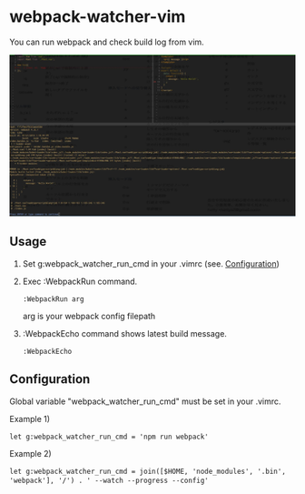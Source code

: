 # webpack-watcher-vim
You can run webpack and check build log from vim.

![screenshot1](https://github.com/ta-daiki/webpack-watcher-vim/blob/master/doc/webpack-watcher-screenshot.jpg?raw=true)

## Usage
1. Set g:webpack_watcher_run_cmd in your .vimrc (see. [Configuration](#configuration))

2. Exec :WebpackRun command.
    ```
    :WebpackRun arg
    ```
    arg is your webpack config filepath

3. :WebpackEcho command shows latest build message.
    ```
    :WebpackEcho
    ```

## Configuration
Global variable "webpack_watcher_run_cmd" must be set in your .vimrc.

Example 1)
```
let g:webpack_watcher_run_cmd = 'npm run webpack'
```

Example 2)
```
let g:webpack_watcher_run_cmd = join([$HOME, 'node_modules', '.bin', 'webpack'], '/') . ' --watch --progress --config'
```
